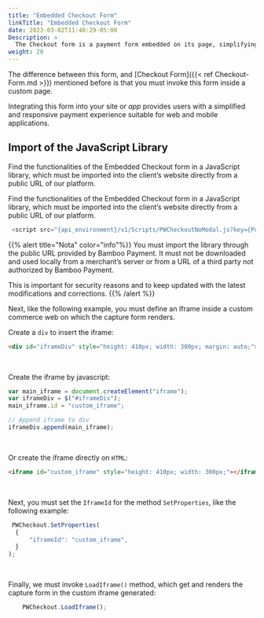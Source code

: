 ```yaml
---
title: "Embedded Checkout Form"
linkTitle: "Embedded Checkout Form"
date: 2023-03-02T11:40:29-05:00
Description: >
  The Checkout form is a payment form embedded on its page, simplifying and securing the capture of sensitive data for the processing of online payments.
weight: 20
---
```


The difference between this form, and [Checkout Form]({{< ref Checkout-Form.md >}}) mentioned before is that you must invoke this form inside a custom page.

Integrating this form into your site or _app_ provides users with a simplified and responsive payment experience suitable for web and mobile applications.

## Import of the JavaScript Library 
Find the functionalities of the Embedded Checkout form in a JavaScript library, which must be imported into the client’s website directly from a public URL of our platform.

Find the functionalities of the Embedded Checkout form in a JavaScript library, which must be imported into the client’s website directly from a public URL of our platform.

```javascript
 <script src="{api_environment}/v1/Scripts/PWCheckoutNoModal.js?key={PublicAccountKey}" type="text/javascript"></script>
```

{{% alert title="Nota" color="info"%}}
You must import the library through the public URL provided by Bamboo Payment. It must not be downloaded and used locally from a merchant’s server or from a URL of a third party not authorized by Bamboo Payment.

This is important for security reasons and to keep updated with the latest modifications and corrections.
{{% /alert %}}


Next, like the following example, you must define an Iframe inside a custom commerce web on which the capture form renders.

Create a `div` to insert the iframe:

```html
<div id="iframeDiv" style="height: 410px; width: 300px; margin: auto;"></div>
```
<br>

Create the iframe by javascript:

```javascript
var main_iframe = document.createElement("iframe");
var iframeDiv = $("#iframeDiv");
main_iframe.id = "custom_iframe";

// Append iframe to div
iframeDiv.append(main_iframe);
```
<br>

Or create the iframe directly on `HTML`:

```html
<iframe id="custom_iframe" style="height: 410px; width: 300px;"></iframe>
```
<br>

Next, you must set the `IframeId` for the method `SetProperties`, like the following example:

```javascript
 PWCheckout.SetProperties(
  {
      "iframeId": "custom_iframe",
  }
);
```
<br>

Finally, we must invoke `LoadIframe()` method, which get and renders the capture form in the custom iframe generated:

```javascript
    PWCheckout.LoadIframe();
```
<br>

<!--In the last section of this document, we bring you an example of an HTML page with a sample of Embedded capture form invoke.-->